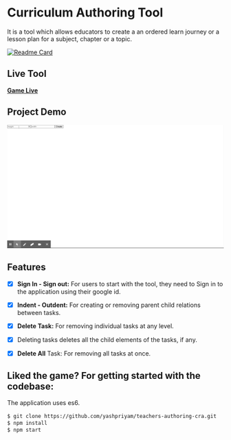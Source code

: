 # Curriculum Authoring Tool

It is a tool which allows educators to create a an ordered learn journey or a lesson plan for a subject, chapter or a topic.

[![Readme Card](https://github-readme-stats.vercel.app/api/pin/?username=yashpriyam&repo=react-maze-game)](https://github.com/anuraghazra/github-readme-stats)

## Live Tool

**[Game Live](https://yashpriyam.github.io/react-maze-game/)**

## Project Demo

![](maze-game.gif)

## Features

- [x] **Sign In - Sign out:** For users to start with the tool, they need to Sign in to the application using their google id.
- [x] **Indent - Outdent:** For creating or removing parent child relations between tasks.
- [x] **Delete Task:** For removing individual tasks at any level.
- [x] Deleting tasks deletes all the child elements of the tasks, if any.
- [x] **Delete All** Task: For removing all tasks at once.


## Liked the game? For getting started with the codebase:

The application uses es6.

```
$ git clone https://github.com/yashpriyam/teachers-authoring-cra.git
$ npm install
$ npm start
```
